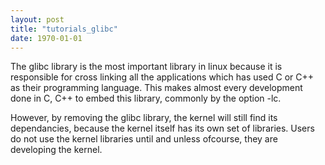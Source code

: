 ```yaml
---
layout: post
title: "tutorials_glibc"
date: 1970-01-01
---
```




The glibc library is the most important library in linux because it is responsible for cross linking all the applications which has used C or C++ as their programming language. This makes almost every development done in C, C++ to embed this library, commonly by the option -lc.

However, by removing the glibc library, the kernel will still find its dependancies, because the kernel itself has its own set of libraries. Users do not use the kernel libraries until and unless ofcourse, they are developing the kernel.

